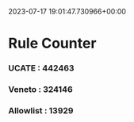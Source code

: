 2023-07-17 19:01:47.730966+00:00
# Rule Counter 
 ### UCATE : 442463

 ### Veneto : 324146

 ### Allowlist : 13929